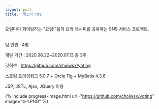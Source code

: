 ```yaml
---
layout: post
title: '쿡스타그램1'
---
```


요일마다 화이팅하는 "요팅!"팀의 요리 레시피를 공유하는 SNS 서비스 프로젝트.<br><br>




팀 인원 :  4명

개발 기간 :  2020.06.22~2020.07.13 총 3주

깃허브 :  https://github.com/choiwsx/yoting

스프링 프레임워크 5.0.7 + Orcle 11g + MyBatis 4.3.6

JSP, JSTL, Ajax, JQuery 이용

{% include progress-image.html url="https://github.com/choiwsx/yoting" image="4-1.PNG" %}
